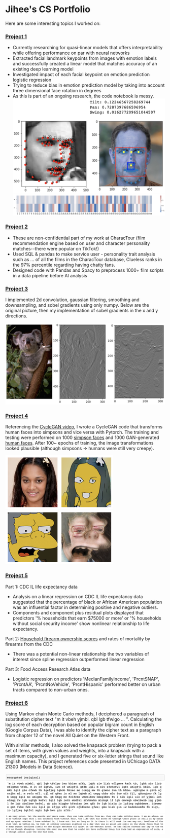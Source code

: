 # Jihee's CS Portfolio
Here are some interesting topics I worked on:


### [Project 1](https://github.com/jiheeyy/jiheeyy.github.io/tree/main/project/1)
* Currently researching for quasi-linear models that offers interpretability while offering performance on par with neural networks
* Extracted facial landmark keypoints from images with emotion labels and successfully created a linear model that
matches accuracy of an existing deep learning model
* Investigated impact of each facial keypoint on emotion prediction logistic regression
* Trying to reduce bias in emotion prediction model by taking into account three dimensional face rotation in degrees
* As this is part of an ongoing research, the code notebook is messy.
![](/image/num_ang.png)
![](/image/heatmap.png)


### [Project 2](https://github.com/jiheeyy/CharacTour-Non-Confidential)
*	These are non-confidential part of my work at CharacTour (film recommendation engine based on user and character personality matches--there were popular on TikTok!)
*	Used SQL & pandas to make service user  - personality trait analysis such as ... of all the films in the CharacTour database, Clueless ranks in the 97% percentile regarding having chatty fans.
*	Designed code with Pandas and Spacy to preprocess 1000+ film scripts in a data pipeline before AI analysis


### [Project 3](https://github.com/jiheeyy/jiheeyy.github.io/tree/main/project/3)
I implemented 2d convolution, gaussian filtering, smoothing and downsampling, and sobel gradients using only numpy. Below are the original picture, then my implementation of sobel gradients in the x and y directions.

![](/image/koala.png)


### [Project 4](https://github.com/jiheeyy/jiheeyy.github.io/tree/main/project/4)
Referencing the [CycleGAN video](https://youtu.be/4LktBHGCNfw), I wrote a CycleGAN code that transforms human faces into simpsons and vice versa with Pytorch. The training and testing were performed on 1000 [simpson faces](https://www.kaggle.com/datasets/kostastokis/simpsons-faces) and 1000 GAN-generated [human faces](https://github.com/jcpeterson/omi/tree/main/images). After 100~ epochs of training, the image transformations looked plausible (although simpsons -> humans were still very creepy).

![](/image/Screen%20Shot%202023-03-24%20at%2010.56.52%20AM.png)
![](/image/Screen%20Shot%202023-03-24%20at%2010.57.24%20AM.png)


### [Project 5](https://github.com/jiheeyy/jiheeyy.github.io/tree/main/project/5)
Part 1: CDC IL life expectancy data
- Analysis on a linear regression on CDC IL life expectancy data suggested that the percentage of black or African American population was an influential factor in determining positive and negative outliers.
- Components and component plus residual plots displayed that predictors '% households that earn $75000 or more' or '% households without social security income' show nonlinear relationship to life expectancy.

Part 2: [Household firearm ownership scores](https://www.rand.org/pubs/tools/TL354.html) and rates of mortality by firearms from the CDC
- There was a potential non-linear relationship the two variables of interest since spline regression outperformed linear regression

Part 3: Food Access Research Atlas data
- Logistic regression on predictors 'MedianFamilyIncome', 'PrcntSNAP', 'PrcntAA', 'PrcntNoVehicle', 'PrcntHispanic' performed better on urban tracts compared to non-urban ones.


### [Project 6](https://github.com/jiheeyy/jiheeyy.github.io/tree/main/project/6)
Using Markov chain Monte Carlo methods, I deciphered a paragraph of substitution cipher text  "m it vbeh yjmbl. qbl lgb tfwlgo  ... ". Calculating the log score of each decryption based on popular bigram count in English (Google Corpus Data), I was able to identify the cipher text as a paragraph from chapter 12 of the novel All Quiet on the Western Front.

With similar methods, I also solved the knapsack problem (trying to pack a set of items, with given values and weights, into a knapsack with a maximum capacity), and I generated five or six-letter strings that sound like English names. This project references code presented in UChicago DATA 21300 (Models in Data Science).

![](/image/mc%2Bo.png)
![](/image/mc.png)
